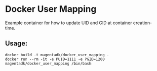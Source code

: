 # Docker User Mapping
Example container for how to update UID and GID at container creation-time.

## Usage:
```
docker build -t magentadk/docker_user_mapping .
docker run --rm -it -e PUID=1111 -e PGID=1200 magentadk/docker_user_mapping /bin/bash
```
